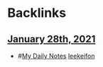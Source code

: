 
# Backlinks
## [January 28th, 2021](<January 28th, 2021.md>)
- #[My Daily Notes](<My Daily Notes.md>) [leekeifon](<leekeifon.md>)

